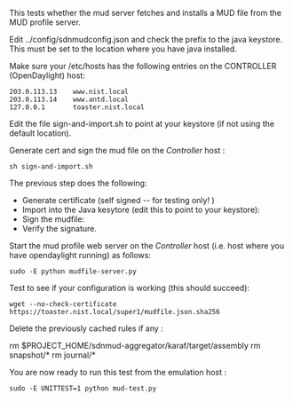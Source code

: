 This tests whether the mud server fetches and installs a MUD file from the MUD profile server.

Edit ../config/sdnmudconfig.json and check the prefix to the java keystore. This must be set
to the location where you have java installed.

Make sure your /etc/hosts has the following entries on the CONTROLLER (OpenDaylight) host:

    203.0.113.13    www.nist.local
    203.0.113.14    www.antd.local
    127.0.0.1       toaster.nist.local

Edit the file sign-and-import.sh to point at your keystore (if not using the default location).


Generate cert and sign the mud file on the *Controller* host :
   
    sh sign-and-import.sh 

The previous step does the following: 

* Generate certificate (self signed -- for testing only! ) 
* Import into the Java kesytore (edit this to point to your keystore):
* Sign the mudfile:
* Verify the signature.
    
Start the mud profile web server on the *Controller* host (i.e. host where
you have opendaylight running) as follows:

    sudo -E python mudfile-server.py

Test to see if your configuration is working (this should succeed):

    wget --no-check-certificate https://toaster.nist.local/super1/mudfile.json.sha256

Delete the previously cached rules if any :

   rm $PROJECT\_HOME/sdnmud-aggregator/karaf/target/assembly
   rm snapshot/\*
   rm journal/\*

You are now ready to run this test from the emulation host :

    sudo -E UNITTEST=1 python mud-test.py


